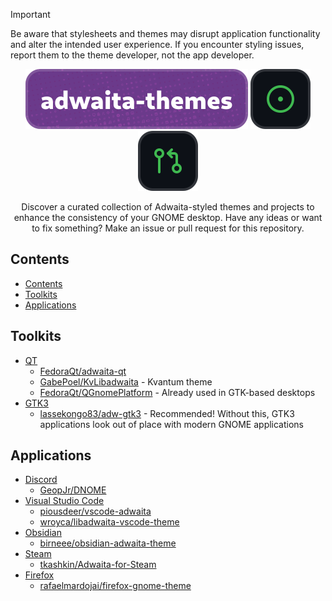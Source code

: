 > [!IMPORTANT]
> Be aware that stylesheets and themes may disrupt application functionality and alter the intended user experience. If you encounter styling issues, report them to the theme developer, not the app developer.

<div align="center">
	
[![adwaita-themes](/.github/static/header.svg)](https://github.com/intergrav/adwaita-themes) [![issues](/.github/static/issues.svg)](https://github.com/intergrav/adwaita-themes/issues) [![pull requests](/.github/static/prs.svg)](https://github.com/intergrav/adwaita-themes/pulls)

Discover a curated collection of Adwaita-styled themes and projects to enhance the consistency of your GNOME desktop. Have any ideas or want to fix something? Make an issue or pull request for this repository.

</div>

## Contents

- [Contents](#contents)
- [Toolkits](#toolkits)
- [Applications](#applications)

## Toolkits

- [QT](https://www.qt.io/)
  - [FedoraQt/adwaita-qt](https://github.com/FedoraQt/adwaita-qt)
  - [GabePoel/KvLibadwaita](https://github.com/GabePoel/KvLibadwaita) - Kvantum theme
  - [FedoraQt/QGnomePlatform](https://github.com/FedoraQt/QGnomePlatform) - Already used in GTK-based desktops
- [GTK3](https://docs.gtk.org/gtk3/)
  - [lassekongo83/adw-gtk3](https://github.com/lassekongo83/adw-gtk3) - Recommended! Without this, GTK3 applications look out of place with modern GNOME applications

## Applications

- [Discord](https://discord.com/)
  - [GeopJr/DNOME](https://github.com/GeopJr/DNOME)
- [Visual Studio Code](https://code.visualstudio.com/)
  - [piousdeer/vscode-adwaita](https://github.com/piousdeer/vscode-adwaita)
  - [wroyca/libadwaita-vscode-theme](https://github.com/wroyca/libadwaita-vscode-theme)
- [Obsidian](https://obsidian.md/)
  - [birneee/obsidian-adwaita-theme](https://github.com/birneee/obsidian-adwaita-theme)
- [Steam](steampowered.com)
  - [tkashkin/Adwaita-for-Steam](https://github.com/tkashkin/Adwaita-for-Steam)
- [Firefox](https://www.mozilla.org/en-US/firefox/new/)
  - [rafaelmardojai/firefox-gnome-theme](https://github.com/rafaelmardojai/firefox-gnome-theme)
